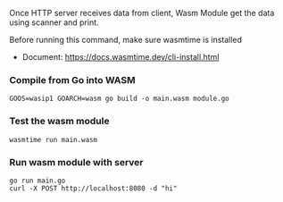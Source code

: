 
Once HTTP server receives data from client, Wasm Module get the data using scanner and print.  

Before running this command, make sure wasmtime is installed 
- Document: https://docs.wasmtime.dev/cli-install.html

### Compile from Go into WASM 
```shell 
GOOS=wasip1 GOARCH=wasm go build -o main.wasm module.go
```

### Test the wasm module 
```shell 
wasmtime run main.wasm
``` 
 


###  Run wasm module with server 
```
go run main.go
curl -X POST http://localhost:8080 -d "hi" 
``` 
